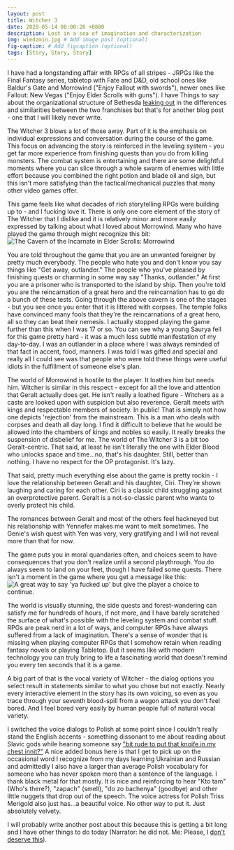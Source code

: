 ```yaml
---
layout: post
title: Witcher 3
date: 2020-05-14 08:00:20 +0800
description: Lost in a sea of imagination and characterization
img: wiedzmin.jpg # Add image post (optional)
fig-caption: # Add figcaption (optional)
tags: [Story, Story, Story]
---
```


I have had a longstanding affair with RPGs of all stripes - JRPGs like the Final Fantasy series, tabletop with Fate and D&D, old school ones like Baldur's Gate and Morrowind ("Enjoy Fallout with swords"), newer ones like Fallout: New Vegas ("Enjoy Elder Scrolls with guns"). I have Things to say about the organizational structure of Bethesda [leaking out](https://en.wikipedia.org/wiki/Conway%27s_law) in the differences and similarities between the two franchises but that's for another blog post - one that I will likely never write.

The Witcher 3 blows a lot of those away. Part of it is the emphasis on individual expressions and conversation during the course of the game. This focus on advancing the story is reinforced in the leveling system - you get far more experience from finishing quests than you do from killing monsters. The combat system is entertaining and there are some delightful moments where you can slice through a whole swarm of enemies with little effort because you combined the right potion and blade oil and sign, but this isn't more satisfying than the tactical/mechanical puzzles that many other video games offer.

This game feels like what decades of rich storytelling RPGs were building up to - and I fucking love it. There is only one core element of the story of The Witcher that I dislike and it is relatively minor and more easily expressed by talking about what I loved about Morrowind. Many who have played the game through might recognize this bit:
![The Cavern of the Incarnate in Elder Scrolls: Morrowind](https://vignette.wikia.nocookie.net/elderscrolls/images/b/b0/Cavern_of_the_Incarnate.png/revision/latest?cb=20121123051830)

You are told throughout the game that you are an unwanted foreigner by pretty much everybody. The people who hate you and don't know you say things like "Get away, outlander." The people who you've pleased by finishing quests or charming in some way say "Thanks, outlander." At first you are a prisoner who is transported to the island by ship. Then you're told you are the reincarnation of a great hero and the reincarnation has to go do a bunch of these tests. Going through the above cavern is one of the stages - but you see once you enter that it is littered with corpses. The temple folks have convinced many fools that they're the reincarnations of a great hero, all so they can beat their nemesis. I actually stopped playing the game further than this when I was 17 or so. You can see why a young Saurya fell for this game pretty hard - it was a much less subtle manifestation of my day-to-day. I was an outlander in a place where I was always reminded of that fact in accent, food, manners. I was told I was gifted and special and really all I could see was that people who were told these things were useful idiots in the fulfillment of someone else's plan.

The world of Morrowind is hostile to the player. It loathes him but needs him. Witcher is similar in this respect - except for all the love and attention that Geralt actually does get. He isn't really a loathed figure - Witchers as a caste are looked upon with suspicion but also reverence. Geralt meets with kings and respectable members of society. In public! That is simply not how one depicts 'rejection' from the mainstream. This is a man who deals with corpses and death all day long. I find it difficult to believe that he would be allowed into the chambers of kings and nobles so easily. It really breaks the suspension of disbelief for me. The world of The Witcher 3 is a bit too Geralt-centric. That said, at least he isn't literally the one with Elder Blood who unlocks space and time...no, that's his daughter. Still, better than nothing. I have no respect for the OP protagonist. It's lazy.

That said, pretty much everything else about the game is pretty rockin - I love the relationship between Geralt and his daughter, Ciri. They're shown laughing and caring for each other. Ciri is a classic child struggling against an overprotective parent. Geralt is a not-so-classic parent who wants to overly protect his child.

The romances between Geralt and most of the others feel hackneyed but his relationship with Yennefer makes me want to melt sometimes. The Genie's wish quest with Yen was very, very gratifying and I will not reveal more than that for now.

The game puts you in moral quandaries often, and choices seem to have consequences that you don't realize until a second playthrough. You do always seem to land on your feet, though I have failed some quests. There isn't a moment in the game where you get a message like this:
![A great way to say 'ya fucked up' but give the player a choice to continue.](https://pics.me.me/with-this-characters-death-the-thread-of-prophecy-is-severed-23233159.png)

The world is visually stunning, the side quests and forest-wandering can satisfy me for hundreds of hours, if not more, and I have barely scratched the surface of what's possible with the leveling system and combat stuff. RPGs are peak nerd in a lot of ways, and computer RPGs have always suffered from a lack of imagination. There's a sense of wonder that is missing when playing computer RPGs that I somehow retain when reading fantasy novels or playing Tabletop. But it seems like with modern technology you can truly bring to life a fascinating world that doesn't remind you every ten seconds that it is a game.

A big part of that is the vocal variety of Witcher - the dialog options you select result in statements similar to what you chose but not exactly. Nearly every interactive element in the story has its own voicing, so even as you trace through your seventh blood-spill from a wagon attack you don't feel bored. And I feel bored very easily by human people full of natural vocal variety.

I switched the voice dialogs to Polish at some point since I couldn't really stand the English accents - something dissonant to me about reading about Slavic gods while hearing someone say ["bit rude to put that knoife in my chest innit?"](https://www.youtube.com/watch?v=DW3B_tXlj7Q) A nice added bonus here is that I get to pick up on the occasional word I recognize from my days learning Ukrainian and Russian and admittedly I also have a larger than average Polish vocabulary for someone who has never spoken more than a sentence of the language. I thank black metal for that mostly. It is nice and reinforcing to hear "Kto tam" (Who's there?), "zapach" (smell), "do zo bachenya" (goodbye) and other little nuggets that drop out of the speech. The voice actress for Polish Triss Merigold also just has...a beautiful voice. No other way to put it. Just absolutely velvety.

I will probably write another post about this because this is getting a bit long and I have other things to do today (Narrator: he did not. Me: Please, I [don't deserve this](https://www.youtube.com/watch?v=iQGwrK_yDEg)).
